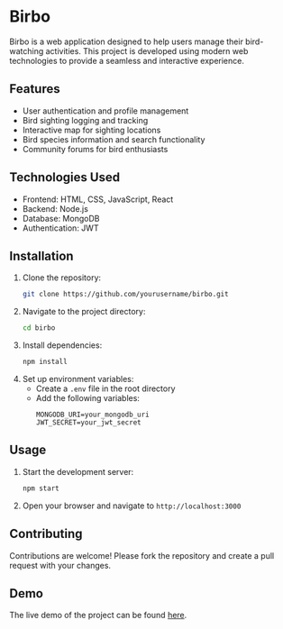 # Birbo

Birbo is a web application designed to help users manage their bird-watching activities. This project is developed using modern web technologies to provide a seamless and interactive experience.

## Features

- User authentication and profile management
- Bird sighting logging and tracking
- Interactive map for sighting locations
- Bird species information and search functionality
- Community forums for bird enthusiasts

## Technologies Used

- Frontend: HTML, CSS, JavaScript, React
- Backend: Node.js
- Database: MongoDB
- Authentication: JWT

## Installation

1. Clone the repository:
    ```bash
    git clone https://github.com/yourusername/birbo.git
    ```
2. Navigate to the project directory:
    ```bash
    cd birbo
    ```
3. Install dependencies:
    ```bash
    npm install
    ```
4. Set up environment variables:
    - Create a `.env` file in the root directory
    - Add the following variables:
      ```
      MONGODB_URI=your_mongodb_uri
      JWT_SECRET=your_jwt_secret
      ```

## Usage

1. Start the development server:
    ```bash
    npm start
    ```
2. Open your browser and navigate to `http://localhost:3000`

## Contributing

Contributions are welcome! Please fork the repository and create a pull request with your changes.

## Demo

The live demo of the project can be found [here](https://www.youtube.com/watch?v=aqN_n6srbsY&ab_channel=MichaelBayouk).